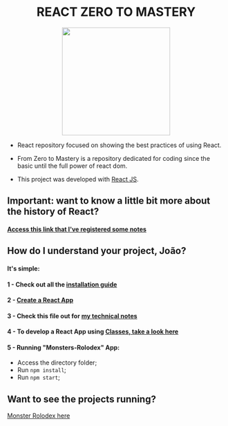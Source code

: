 <h1 align="center"><b>REACT ZERO TO MASTERY</b></h1>

<p align="center">
  <img src="https://cdn.worldvectorlogo.com/logos/react.svg" width="250">
</p>

- React repository focused on showing the best practices of using React. 
- From Zero to Mastery is a repository dedicated for coding since the basic until the full power of react dom. 

- This project was developed with [React JS](https://reactjs.org/).

## Important: want to know a little bit more about the history of React?
#### [Access this link that I've registered some notes](https://github.com/jvlessa/React--Zero-To-Mastery/blob/master/readmes/REACT_HISTORY.md)

## How do I understand your project, João? 
#### It's simple: 
#### 1 - Check out all the [installation guide](https://github.com/jvlessa/React--Zero-To-Mastery/blob/master/readmes/INSTALLATION%20GUIDE.md)
#### 2 - [Create a React App](https://reactjs.org/docs/create-a-new-react-app.html)
#### 3 - Check this file out for [my technical notes](https://github.com/jvlessa/React--Zero-To-Mastery/blob/master/readmes/INFO.md)
#### 4 - To develop a React App using [Classes, take a look here](https://reactjs.org/docs/react-component.html)
#### 5 - Running "Monsters-Rolodex" App:
  - Access the directory folder;
  - Run `npm install`;
  - Run `npm start`;

## Want to see the projects running? 
[Monster Rolodex here](https://jvlessa.github.io/React--Zero-To-Mastery/)